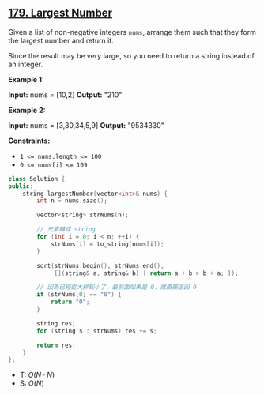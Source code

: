 ## [179\. Largest Number](https://leetcode.com/problems/largest-number/)

Given a list of non-negative integers `nums`, arrange them such that they form the largest number and return it.

Since the result may be very large, so you need to return a string instead of an integer.

**Example 1:**

**Input:** nums = \[10,2\]
**Output:** "210"

**Example 2:**

**Input:** nums = \[3,30,34,5,9\]
**Output:** "9534330"

**Constraints:**

- `1 <= nums.length <= 100`
- `0 <= nums[i] <= 109`

```cpp
class Solution {
public:
    string largestNumber(vector<int>& nums) {
        int n = nums.size();

        vector<string> strNums(n);

        // 元素轉成 string
        for (int i = 0; i < n; ++i) {
            strNums[i] = to_string(nums[i]);
        }

        sort(strNums.begin(), strNums.end(),
             [](string& a, string& b) { return a + b > b + a; });

        // 因為已經從大排到小了，最前面如果是 0，就直接返回 0
        if (strNums[0] == "0") {
            return "0";
        }

        string res;
        for (string s : strNums) res += s;

        return res;
    }
};
```


- T: $O(N \cdot N)$
- S: $O(N)$

